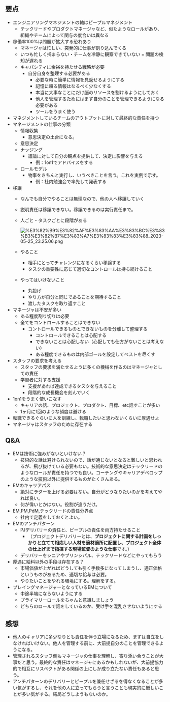 
## 要点

- エンジニアリングマネジメントの軸はピープルマネジメント
	- テックリードやプロダクトマネージャなど、似たようなロールがあり、組織やチームによって関与の度合いは異なる
- 稼働率100%は問題が拡大する恐れあり
	- マネージャは忙しい、突発的に仕事が割り込んでくる
	- いつも忙しく捕まらない・チームを冷静に観察できていない = 問題の検知が遅れる
	- キャパシティに余裕を持たせる戦略が必要
		- 自分自身を整理する必要がある
			- 必要な時に簡単に情報を見返せるようにする
			- 記憶に頼る情報はなるべく少なくする
			- 本当に大事なことにだけ脳のリソースを割けるようにしておく
			- 他人を管理するためにはまず自分のことを管理できるようになる必要がある
			- ツールをうまく使う
- マネジメントしているチームのアウトプットに対して最終的な責任を持つ
- マネージメントの仕事の分類
	- 情報収集
		- 意思決定の土台になる。
	- 意思決定
	- ナッジング
		- 議論に対して自分の観点を提供して、決定に影響を与える
			- 例：1on1でアドバイスをする
	- ロールモデル
		- 物事をきちんと実行し、いうべきことを言う。これを実例で示す。
			- 例：社内勉強会で率先して発表する
- 移譲
	- なんでも自分でやることは無理なので、他の人へ移譲していく
	- 説明責任は移譲できない。移譲できるのは実行責任まで。
	- 人ごと・タスクごとに段階がある

		![%E3%82%B9%E3%82%AF%E3%83%AA%E3%83%BC%E3%83%B3%E3%82%B7%E3%83%A7%E3%83%83%E3%83%88_2023-05-25_23.25.06.png](https://prod-files-secure.s3.us-west-2.amazonaws.com/521bfabc-4589-4023-af1d-c7e9f5922659/569ce8f4-4b90-497e-a7e4-6b46be877cd8/%E3%82%B9%E3%82%AF%E3%83%AA%E3%83%BC%E3%83%B3%E3%82%B7%E3%83%A7%E3%83%83%E3%83%88_2023-05-25_23.25.06.png?X-Amz-Algorithm=AWS4-HMAC-SHA256&X-Amz-Content-Sha256=UNSIGNED-PAYLOAD&X-Amz-Credential=AKIAT73L2G45HZZMZUHI%2F20240525%2Fus-west-2%2Fs3%2Faws4_request&X-Amz-Date=20240525T115721Z&X-Amz-Expires=3600&X-Amz-Signature=e02d49daaef49d768ac41bba001969a92a36b999f2a10d511a59f16a9ea112f8&X-Amz-SignedHeaders=host&x-id=GetObject)

	- やること
		- 相手にとってチャレンジになるくらい移譲する
		- タスクの重要性に応じて適切なコントロールは持ち続けること
	- やってはいけないこと
		- 丸投げ
		- やり方が自分と同じであることを期待すること
		- 渡したタスクを取り返すこと
- マネージャは不安が多い
	- ある程度割り切りは必要
	- 全てをコントロールすることはできない
		- コントロールできるものとできないものを分離して整理する
			- コントロールできることは心配する
			- できないことは心配しない（心配しても仕方がないことは考えない）
			- ある程度できるものは内部ゴールを設定してベストを尽くす
- スタッフの要求を考える
	- スタッフの要求を満たせるように多くの機械を作るのはマネージャとしての責任
	- 学習者に対する支援
		- 支援があれば達成できるタスクを与えること
		- 段階的な成長機会を刻んでいく
- 1on1をうまく使いこなす
	- キャリアの話、プロジェクト、プロダクト、目標、etc話すことが多い
	- 1ヶ月に1回のような頻度は避ける
- 転職できるぐらいに人を訓練し、転職したいと思わないくらいに厚遇せよ
- マネージャはスタッフのために存在する

## Q&A

- EMは技術に強みがないといけない？
	- 技術的な話は避けられないので、話が通じないとなると難しいと思われるが、飛び抜けている必要もない。技術的な意思決定はテックリードのようなロールが責任を持つでも良い。コーチングやキャリアデベロップのような技術以外に提供するものがたくさんある。
- EMのキャリアパス
	- 絶対にラダーを上げる必要はない。自分がどうなりたいのかを考えてやれば良い。
	- 何が偉いとかはない。役割が違うだけ。
- EM,PM,PdM,テックリードの責任分界点
	- 社内で定義をしておくとよい。
- EMのアンチパターン
	- PJデリバリーの責任と、ピープルの責任を両方持たせること
		- （プロジェクトデリバリーとは、**プロジェクトに関する計画をしっかりと立てて相応しい人材を適材適所に配置し、プロジェクト全体の仕上げまで指揮する現場監督のような仕事**です。）
	- デリバリーをシニアやプリンシパル、テックリードなどにやってもらう
- 厚遇に給料以外の手段は存在する？
	- 市場価値が上がればどうしても引く手数多になってしまうし、適正価格というものがあるため、適切な給与は必要。
	- やりたいことをやれる環境にする。理解をする。
- プレイングマネージャーとなっているEMについて
	- 中途半端にならないようにする
	- プライマリーロールをちゃんと意識しましょう
	- どちらのロールで話をしているのか、受け手を混乱させないようにする

## 感想

- 他人のキャリアに多少なりとも責任を伴う立場になるため、まずは自立をしなければいけない。他人を管理する前に、大前提自分のことを管理できるようになる。
- 管理されるスタッフ側もマネージャの仕事を理解し、寄り添い合うことが大事だと思う。最終的な責任はマネージャにあるかもしれないが、大前提協力的で相互にリスペクトがある関係の上にしか成り立たない責任もあると思う。
- アンチパターンのデリバリーとピープルを兼任せざるを得なくなることが多い気がするし、それを他の人に立ってもらうと言うことも現実的に厳しいことが多い気がする。結局どうしようもないのか。
